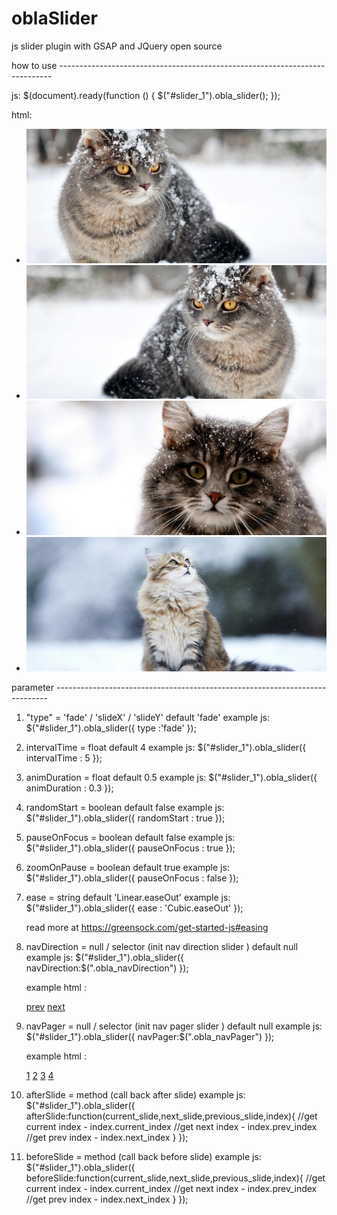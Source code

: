 # oblaSlider
js slider plugin with GSAP and JQuery
open source 

how to use ----------------------------------------------------------------------------

js:
$(document).ready(function () {
    $("#slider_1").obla_slider();
});

html:
<ul id="slider_1">
    <li class="slide"><img src="images/1.jpg" alt="" /></li>
    <li class="slide"><img src="images/2.jpg" alt="" /></li>
    <li class="slide"><img src="images/3.jpg" alt="" /></li>
    <li class="slide"><img src="images/4.jpg" alt="" /></li>
</ul>

parameter ----------------------------------------------------------------------------

1. "type" = 'fade' / 'slideX' / 'slideY' 
   default 'fade'
   example js: 
   $("#slider_1").obla_slider({
      type :'fade'
   });


2. intervalTime = float 
   default 4
   example js: 
   $("#slider_1").obla_slider({
      intervalTime : 5
   });


3. animDuration = float
   default 0.5
   example js: 
   $("#slider_1").obla_slider({
      animDuration : 0.3
   });


4. randomStart = boolean 
   default false
   example js: 
   $("#slider_1").obla_slider({
      randomStart : true
   });


5. pauseOnFocus = boolean 
   default false
   example js: 
   $("#slider_1").obla_slider({
      pauseOnFocus : true
   });


6. zoomOnPause = boolean 
   default true
   example js: 
   $("#slider_1").obla_slider({
      pauseOnFocus : false
   });


7. ease = string 
   default 'Linear.easeOut'
   example js: 
   $("#slider_1").obla_slider({
      ease : 'Cubic.easeOut'
   });
   
   read more at https://greensock.com/get-started-js#easing
  

8. navDirection = null / selector (init nav direction slider )
   default null
   example js: 
   $("#slider_1").obla_slider({
      navDirection:$(".obla_navDirection")
   });
  
   example html : 
   <div class="obla_navDirection">
     <a href="" class="prev">prev</a>
     <a href="" class="next">next</a>
   </div>
   
9. navPager = null / selector (init nav pager slider )
   default null
   example js: 
   $("#slider_1").obla_slider({
      navPager:$(".obla_navPager")
   });
  
   example html : 
   <div class="obla_navPager">
    <a href="" data-index="0">1</a>
    <a href="" data-index="1">2</a>
    <a href="" data-index="2">3</a>
    <a href="" data-index="3">4</a>
   </div>
   
10. afterSlide = method (call back after slide)
    example js: 
    $("#slider_1").obla_slider({
      afterSlide:function(current_slide,next_slide,previous_slide,index){
        //get current index  - index.current_index
        //get next index  - index.prev_index
        //get prev index  - index.next_index
      }
    });
    
    
11. beforeSlide = method (call back before slide)
    example js: 
    $("#slider_1").obla_slider({
      beforeSlide:function(current_slide,next_slide,previous_slide,index){
        //get current index  - index.current_index
        //get next index  - index.prev_index
        //get prev index  - index.next_index
      }
    });
    
